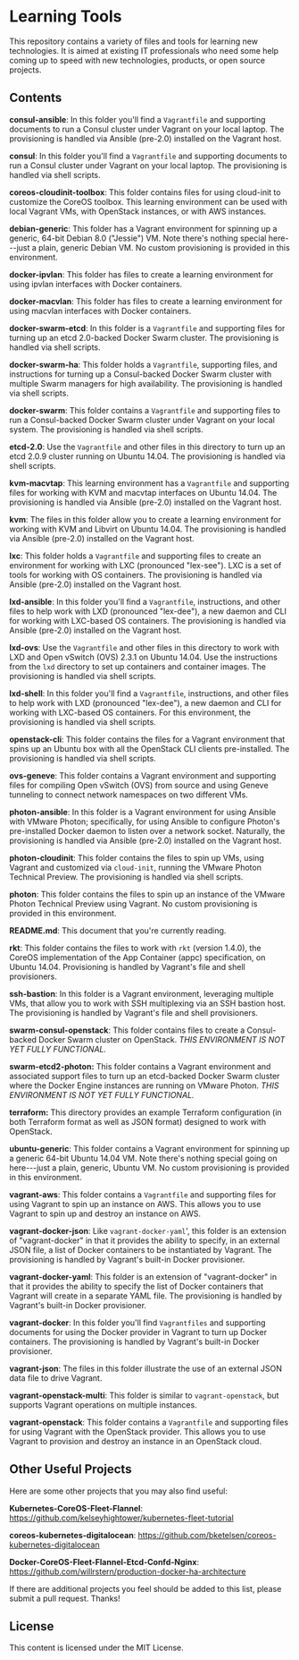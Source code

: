 # Learning Tools

This repository contains a variety of files and tools for learning new technologies. It is aimed at existing IT professionals who need some help coming up to speed with new technologies, products, or open source projects.

## Contents

**consul-ansible**: In this folder you'll find a `Vagrantfile` and supporting documents to run a Consul cluster under Vagrant on your local laptop. The provisioning is handled via Ansible (pre-2.0) installed on the Vagrant host.

**consul**: In this folder you'll find a `Vagrantfile` and supporting documents to run a Consul cluster under Vagrant on your local laptop. The  provisioning is handled via shell scripts.

**coreos-cloudinit-toolbox**: This folder contains files for using cloud-init to customize the CoreOS toolbox. This learning environment can be used with local Vagrant VMs, with OpenStack instances, or with AWS instances.

**debian-generic**: This folder has a Vagrant environment for spinning up a generic, 64-bit Debian 8.0 ("Jessie") VM. Note there's nothing special here---just a plain, generic Debian VM. No custom provisioning is provided in this environment.

**docker-ipvlan**: This folder has files to create a learning environment for using ipvlan interfaces with Docker containers.

**docker-macvlan**: This folder has files to create a learning environment for using macvlan interfaces with Docker containers.

**docker-swarm-etcd**: In this folder is a `Vagrantfile` and supporting files for turning up an etcd 2.0-backed Docker Swarm cluster. The provisioning is handled via shell scripts.

**docker-swarm-ha**: This folder holds a `Vagrantfile`, supporting files, and instructions for turning up a Consul-backed Docker Swarm cluster with multiple Swarm managers for high availability. The provisioning is handled via shell scripts.

**docker-swarm**: This folder contains a `Vagrantfile` and supporting files to run a Consul-backed Docker Swarm cluster under Vagrant on your local system. The provisioning is handled via shell scripts.

**etcd-2.0**: Use the `Vagrantfile` and other files in this directory to turn up an etcd 2.0.9 cluster running on Ubuntu 14.04. The provisioning is handled via shell scripts.

**kvm-macvtap**: This learning environment has a `Vagrantfile` and supporting files for working with KVM and macvtap interfaces on Ubuntu 14.04. The provisioning is handled via Ansible (pre-2.0) installed on the Vagrant host.

**kvm**: The files in this folder allow you to create a learning environment for working with KVM and Libvirt on Ubuntu 14.04. The provisioning is handled via Ansible (pre-2.0) installed on the Vagrant host.

**lxc**: This folder holds a `Vagrantfile` and supporting files to create an environment for working with LXC (pronounced "lex-see"). LXC is a set of tools for working with OS containers. The provisioning is handled via Ansible (pre-2.0) installed on the Vagrant host.

**lxd-ansible**: In this folder you'll find a `Vagrantfile`, instructions, and other files to help work with LXD (pronounced "lex-dee"), a new daemon and CLI for working with LXC-based OS containers. The provisioning is handled via Ansible (pre-2.0) installed on the Vagrant host.

**lxd-ovs**: Use the `Vagrantfile` and other files in this directory to work with LXD and Open vSwitch (OVS) 2.3.1 on Ubuntu 14.04. Use the instructions from the `lxd` directory to set up containers and container images. The provisioning is handled via shell scripts.

**lxd-shell**: In this folder you'll find a `Vagrantfile`, instructions, and other files to help work with LXD (pronounced "lex-dee"), a new daemon and CLI for working with LXC-based OS containers. For this environment, the provisioning is handled via shell scripts.

**openstack-cli**: This folder contains the files for a Vagrant environment that spins up an Ubuntu box with all the OpenStack CLI clients pre-installed. The provisioning is handled via shell scripts.

**ovs-geneve**: This folder contains a Vagrant environment and supporting files for compiling Open vSwitch (OVS) from source and using Geneve tunneling to connect network namespaces on two different VMs.

**photon-ansible**: In this folder is a Vagrant environment for using Ansible with VMware Photon; specifically, for using Ansible to configure Photon's pre-installed Docker daemon to listen over a network socket. Naturally, the provisioning is handled via Ansible (pre-2.0) installed on the Vagrant host.

**photon-cloudinit**: This folder contains the files to spin up VMs, using Vagrant and customized via `cloud-init`, running the VMware Photon Technical Preview. The provisioning is handled via shell scripts.

**photon**: This folder contains the files to spin up an instance of the VMware Photon Technical Preview using Vagrant. No custom provisioning is provided in this environment.

**README.md**: This document that you're currently reading.

**rkt**: This folder contains the files to work with `rkt` (version 1.4.0), the CoreOS implementation of the App Container (appc) specification, on Ubuntu 14.04. Provisioning is handled by Vagrant's file and shell provisioners.

**ssh-bastion**: In this folder is a Vagrant environment, leveraging multiple VMs, that allow you to work with SSH multiplexing via an SSH bastion host. The provisioning is handled by Vagrant's file and shell provisioners.

**swarm-consul-openstack**: This folder contains files to create a Consul-backed Docker Swarm cluster on OpenStack. _THIS ENVIRONMENT IS NOT YET FULLY FUNCTIONAL._

**swarm-etcd2-photon:** This folder contains a Vagrant environment and associated support files to turn up an etcd-backed Docker Swarm cluster where the Docker Engine instances are running on VMware Photon. _THIS ENVIRONMENT IS NOT YET FULLY FUNCTIONAL._

**terraform:** This directory provides an example Terraform configuration (in both Terraform format as well as JSON format) designed to work with OpenStack.

**ubuntu-generic**: This folder contains a Vagrant environment for spinning up a generic 64-bit Ubuntu 14.04 VM. Note there's nothing special going on here---just a plain, generic, Ubuntu VM. No custom provisioning is provided in this environment.

**vagrant-aws**: This folder contains a `Vagrantfile` and supporting files for using Vagrant to spin up an instance on AWS. This allows you to use Vagrant to spin up and destroy an instance on AWS.

**vagrant-docker-json**: Like `vagrant-docker-yaml`', this folder is an extension of "vagrant-docker" in that it provides the ability to specify, in an external JSON file, a list of Docker containers to be instantiated by Vagrant. The provisioning is handled by Vagrant's built-in Docker provisioner.

**vagrant-docker-yaml**: This folder is an extension of "vagrant-docker" in that it provides the ability to specify the list of Docker containers that Vagrant will create in a separate YAML file. The provisioning is handled by Vagrant's built-in Docker provisioner.

**vagrant-docker**: In this folder you'll find `Vagrantfiles` and supporting documents for using the Docker provider in Vagrant to turn up Docker containers. The provisioning is handled by Vagrant's built-in Docker provisioner.

**vagrant-json**: The files in this folder illustrate the use of an external JSON data file to drive Vagrant.

**vagrant-openstack-multi**: This folder is similar to `vagrant-openstack`, but supports Vagrant operations on multiple instances.

**vagrant-openstack**: This folder contains a `Vagrantfile` and supporting files for using Vagrant with the OpenStack provider. This allows you to use Vagrant to provision and destroy an instance in an OpenStack cloud.

## Other Useful Projects

Here are some other projects that you may also find useful:

**Kubernetes-CoreOS-Fleet-Flannel**: https://github.com/kelseyhightower/kubernetes-fleet-tutorial

**coreos-kubernetes-digitalocean**: https://github.com/bketelsen/coreos-kubernetes-digitalocean

**Docker-CoreOS-Fleet-Flannel-Etcd-Confd-Nginx**: https://github.com/willrstern/production-docker-ha-architecture

If there are additional projects you feel should be added to this list, please submit a pull request. Thanks!

## License

This content is licensed under the MIT License.
